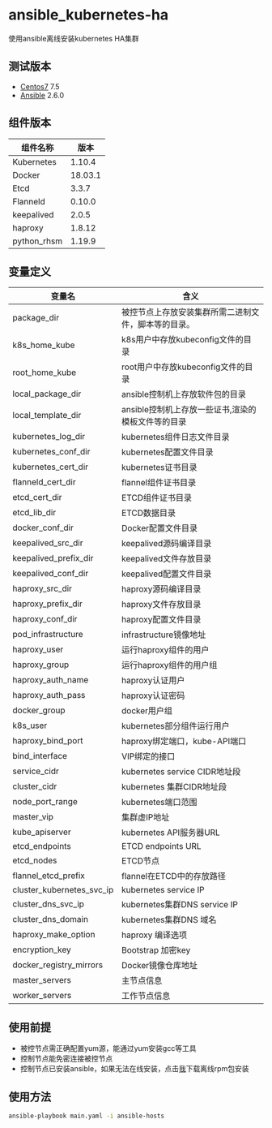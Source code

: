 # ansible_kubernetes-ha
使用ansible离线安装kubernetes HA集群

## 测试版本
- [Centos7](https://www.centos.org/) 7.5
- [Ansible](http://docs.ansible.com/intro_installation.html) 2.6.0

## 组件版本
组件名称|版本
--------------------|----------------
Kubernetes|1.10.4
Docker|18.03.1
Etcd|3.3.7
Flanneld|0.10.0
keepalived|2.0.5
haproxy|1.8.12
python_rhsm|1.19.9

## 变量定义
变量名|含义
------|------
package_dir|被控节点上存放安装集群所需二进制文件，脚本等的目录。
k8s_home_kube|k8s用户中存放kubeconfig文件的目录
root_home_kube|root用户中存放kubeconfig文件的目录
local_package_dir|ansible控制机上存放软件包的目录
local_template_dir|ansible控制机上存放一些证书,渲染的模板文件等的目录
kubernetes_log_dir|kubernetes组件日志文件目录
kubernetes_conf_dir|kubernetes配置文件目录
kubernetes_cert_dir|kubernetes证书目录
flanneld_cert_dir|flannel组件证书目录
etcd_cert_dir|ETCD组件证书目录
etcd_lib_dir|ETCD数据目录
docker_conf_dir|Docker配置文件目录
keepalived_src_dir|keepalived源码编译目录
keepalived_prefix_dir|keepalived文件存放目录
keepalived_conf_dir|keepalived配置文件目录
haproxy_src_dir|haproxy源码编译目录
haproxy_prefix_dir|haproxy文件存放目录
haproxy_conf_dir|haproxy配置文件目录
pod_infrastructure|infrastructure镜像地址
haproxy_user|运行haproxy组件的用户
haproxy_group|运行haproxy组件的用户组
haproxy_auth_name|haproxy认证用户
haproxy_auth_pass|haproxy认证密码
docker_group|docker用户组
k8s_user|kubernetes部分组件运行用户
haproxy_bind_port|haproxy绑定端口，kube-API端口
bind_interface|VIP绑定的接口
service_cidr|kubernetes service CIDR地址段
cluster_cidr|kubernetes 集群CIDR地址段
node_port_range|kubernetes端口范围
master_vip|集群虚IP地址
kube_apiserver|kubernetes API服务器URL
etcd_endpoints|ETCD endpoints URL
etcd_nodes|ETCD节点
flannel_etcd_prefix|flannel在ETCD中的存放路径
cluster_kubernetes_svc_ip|kubernetes service IP
cluster_dns_svc_ip|kubernetes集群DNS service IP
cluster_dns_domain|kubernetes集群DNS 域名
haproxy_make_option|haproxy 编译选项
encryption_key|Bootstrap 加密key
docker_registry_mirrors|Docker镜像仓库地址
master_servers|主节点信息
worker_servers|工作节点信息

## 使用前提
- 被控节点需正确配置yum源，能通过yum安装gcc等工具
- 控制节点能免密连接被控节点
- 控制节点已安装ansible，如果无法在线安装，点击[我](https://pan.baidu.com/s/1ebVT7E0i672zGP2CoL4bUw)下载离线rpm包安装

## 使用方法
```bash
ansible-playbook main.yaml -i ansible-hosts
```